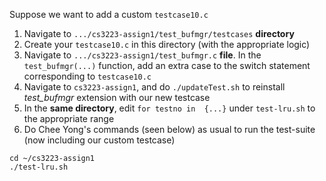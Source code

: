 Suppose we want to add a custom `testcase10.c`

1. Navigate to `.../cs3223-assign1/test_bufmgr/testcases` **directory**
2. Create your `testcase10.c` in this directory (with the appropriate logic)
3. Navigate to `.../cs3223-assign1/test_bufmgr.c` **file**. In the `test_bufmgr(...)` function, add an extra case to the switch statement corresponding to `testcase10.c`
4. Navigate to `cs3223-assign1`, and do `./updateTest.sh` to reinstall *test_bufmgr* extension with our new testcase
5. In the **same directory**, edit `for testno in  {...}` under `test-lru.sh` to the appropriate range
6. Do Chee Yong's commands (seen below) as usual to run the test-suite (now including our custom testcase)
```
cd ~/cs3223-assign1 
./test-lru.sh
```